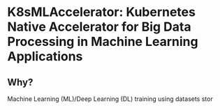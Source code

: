 # K8sMLAccelerator: Kubernetes Native Accelerator for Big Data Processing in Machine Learning Applications

## Why?

Machine Learning (ML)/Deep Learning (DL) training using datasets stor